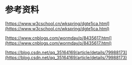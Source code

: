 # 参考资料
[https://www.w3cschool.cn/wkspring/dgte1ica.html](https://www.w3cschool.cn/wkspring/dgte1ica.html)

[https://www.cnblogs.com/wormday/p/8435617.html](https://www.cnblogs.com/wormday/p/8435617.html)

[https://blog.csdn.net/qq_35164169/article/details/79988173](https://blog.csdn.net/qq_35164169/article/details/79988173)
